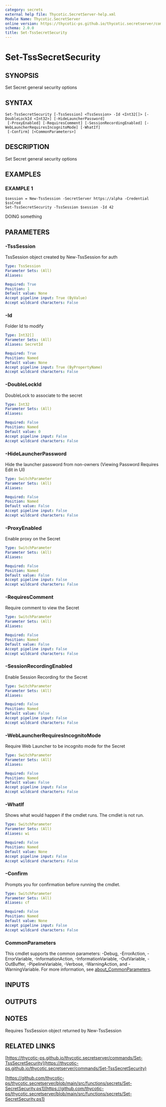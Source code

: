 ```yaml
---
category: secrets
external help file: Thycotic.SecretServer-help.xml
Module Name: Thycotic.SecretServer
online version: https://thycotic-ps.github.io/thycotic.secretserver/commands/Set-TssSecretSecurity
schema: 2.0.0
title: Set-TssSecretSecurity
---
```


# Set-TssSecretSecurity

## SYNOPSIS
Set Secret general security options

## SYNTAX

```
Set-TssSecretSecurity [-TssSession] <TssSession> -Id <Int32[]> [-DoubleLockId <Int32>] [-HideLauncherPassword]
 [-ProxyEnabled] [-RequiresComment] [-SessionRecordingEnabled] [-WebLauncherRequiresIncognitoMode] [-WhatIf]
 [-Confirm] [<CommonParameters>]
```

## DESCRIPTION
Set Secret general security options

## EXAMPLES

### EXAMPLE 1
```
$session = New-TssSession -SecretServer https://alpha -Credential $ssCred
Set-TssSecretSecurity -TssSession $session -Id 42
```

DOING something

## PARAMETERS

### -TssSession
TssSession object created by New-TssSession for auth

```yaml
Type: TssSession
Parameter Sets: (All)
Aliases:

Required: True
Position: 1
Default value: None
Accept pipeline input: True (ByValue)
Accept wildcard characters: False
```

### -Id
Folder Id to modify

```yaml
Type: Int32[]
Parameter Sets: (All)
Aliases: SecretId

Required: True
Position: Named
Default value: None
Accept pipeline input: True (ByPropertyName)
Accept wildcard characters: False
```

### -DoubleLockId
DoubleLock to associate to the secret

```yaml
Type: Int32
Parameter Sets: (All)
Aliases:

Required: False
Position: Named
Default value: 0
Accept pipeline input: False
Accept wildcard characters: False
```

### -HideLauncherPassword
Hide the launcher password from non-owners (Viewing Password Requires Edit in UI)

```yaml
Type: SwitchParameter
Parameter Sets: (All)
Aliases:

Required: False
Position: Named
Default value: False
Accept pipeline input: False
Accept wildcard characters: False
```

### -ProxyEnabled
Enable proxy on the Secret

```yaml
Type: SwitchParameter
Parameter Sets: (All)
Aliases:

Required: False
Position: Named
Default value: False
Accept pipeline input: False
Accept wildcard characters: False
```

### -RequiresComment
Require comment to view the Secret

```yaml
Type: SwitchParameter
Parameter Sets: (All)
Aliases:

Required: False
Position: Named
Default value: False
Accept pipeline input: False
Accept wildcard characters: False
```

### -SessionRecordingEnabled
Enable Session Recording for the Secret

```yaml
Type: SwitchParameter
Parameter Sets: (All)
Aliases:

Required: False
Position: Named
Default value: False
Accept pipeline input: False
Accept wildcard characters: False
```

### -WebLauncherRequiresIncognitoMode
Require Web Launcher to be incognito mode for the Secret

```yaml
Type: SwitchParameter
Parameter Sets: (All)
Aliases:

Required: False
Position: Named
Default value: False
Accept pipeline input: False
Accept wildcard characters: False
```

### -WhatIf
Shows what would happen if the cmdlet runs.
The cmdlet is not run.

```yaml
Type: SwitchParameter
Parameter Sets: (All)
Aliases: wi

Required: False
Position: Named
Default value: None
Accept pipeline input: False
Accept wildcard characters: False
```

### -Confirm
Prompts you for confirmation before running the cmdlet.

```yaml
Type: SwitchParameter
Parameter Sets: (All)
Aliases: cf

Required: False
Position: Named
Default value: None
Accept pipeline input: False
Accept wildcard characters: False
```

### CommonParameters
This cmdlet supports the common parameters: -Debug, -ErrorAction, -ErrorVariable, -InformationAction, -InformationVariable, -OutVariable, -OutBuffer, -PipelineVariable, -Verbose, -WarningAction, and -WarningVariable. For more information, see [about_CommonParameters](http://go.microsoft.com/fwlink/?LinkID=113216).

## INPUTS

## OUTPUTS

## NOTES
Requires TssSession object returned by New-TssSession

## RELATED LINKS

[https://thycotic-ps.github.io/thycotic.secretserver/commands/Set-TssSecretSecurity](https://thycotic-ps.github.io/thycotic.secretserver/commands/Set-TssSecretSecurity)

[https://github.com/thycotic-ps/thycotic.secretserver/blob/main/src/functions/secrets/Set-SecretSecurity.ps1](https://github.com/thycotic-ps/thycotic.secretserver/blob/main/src/functions/secrets/Set-SecretSecurity.ps1)

